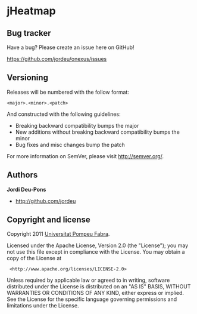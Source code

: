 jHeatmap
========

Bug tracker
-----------

Have a bug? Please create an issue here on GitHub!

https://github.com/jordeu/onexus/issues

Versioning
----------

Releases will be numbered with the follow format:

`<major>.<minor>.<patch>`

And constructed with the following guidelines:

* Breaking backward compatibility bumps the major
* New additions without breaking backward compatibility bumps the minor
* Bug fixes and misc changes bump the patch

For more information on SemVer, please visit <http://semver.org/>.

Authors
-------

**Jordi Deu-Pons**

+ <http://github.com/jordeu>


Copyright and license
---------------------

Copyright 2011 [Universitat Pompeu Fabra](http://www.upf.edu).

 Licensed under the Apache License, Version 2.0 (the "License");
 you may not use this file except in compliance with the License.
 You may obtain a copy of the License at

     <http://www.apache.org/licenses/LICENSE-2.0>

 Unless required by applicable law or agreed to in writing, software
 distributed under the License is distributed on an "AS IS" BASIS,
 WITHOUT WARRANTIES OR CONDITIONS OF ANY KIND, either express or implied.
 See the License for the specific language governing permissions and
 limitations under the License.


